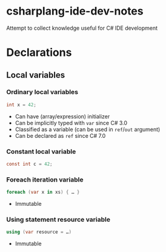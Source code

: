# csharplang-ide-dev-notes
Attempt to collect knowledge useful for C# IDE development




# Declarations

## Local variables

### Ordinary local variables

```c#
int x = 42;
```

* Can have (array/expression) initializer
* Can be implicitly typed with `var` since C# 3.0
* Classified as a variable (can be used in `ref`/`out` argument)
* Can be declared as `ref` since C# 7.0

### Constant local variable

```c#
const int c = 42;
```

### Foreach iteration variable

```c#
foreach (var x in xs) { … }
```

* Immutable

### Using statement resource variable

```c#
using (var resource = …)
```

* Immutable

### 